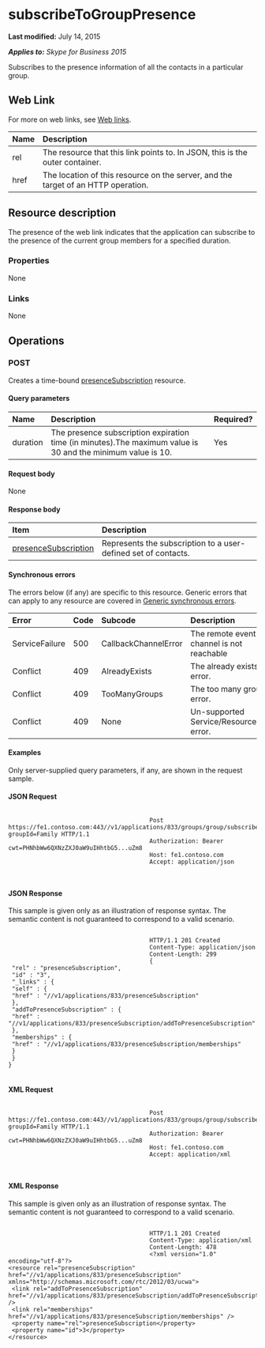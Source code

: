 
# subscribeToGroupPresence 

 **Last modified:** July 14, 2015

 _**Applies to:** Skype for Business 2015_

Subscribes to the presence information of all the contacts in a particular group. 

## Web Link
<a name="sectionSection0"> </a>

For more on web links, see [Web links](WebLinks.md).



|**Name**|**Description**|
|:-----|:-----|
|rel|The resource that this link points to. In JSON, this is the outer container.|
|href|The location of this resource on the server, and the target of an HTTP operation.|

## Resource description
<a name="sectionSection1"> </a>

The presence of the web link indicates that the application can subscribe to the presence of the current group members for a specified duration. 


### Properties

None


### Links

None


## Operations
<a name="sectionSection2"> </a>




### POST

Creates a time-bound [presenceSubscription](presenceSubscription_ref.md) resource.


#### Query parameters





|**Name**|**Description**|**Required?**|
|:-----|:-----|:-----|
|duration|The presence subscription expiration time (in minutes).The maximum value is 30 and the minimum value is 10.|Yes|

#### Request body

None


#### Response body



|**Item**|**Description**|
|:-----|:-----|
| [presenceSubscription](presenceSubscription_ref.md)|Represents the subscription to a user-defined set of contacts.|

#### Synchronous errors

The errors below (if any) are specific to this resource. Generic errors that can apply to any resource are covered in [Generic synchronous errors](GenericSynchronousErrors.md).



|**Error**|**Code**|**Subcode**|**Description**|
|:-----|:-----|:-----|:-----|
|ServiceFailure|500|CallbackChannelError|The remote event channel is not reachable|
|Conflict|409|AlreadyExists|The already exists error.|
|Conflict|409|TooManyGroups|The too many groups error.|
|Conflict|409|None|Un-supported Service/Resource/API error.|

#### Examples

Only server-supplied query parameters, if any, are shown in the request sample.


#### JSON Request


```

										Post https://fe1.contoso.com:443//v1/applications/833/groups/group/subscribeToGroupPresence?groupId=Family HTTP/1.1
										Authorization: Bearer cwt=PHNhbWw6QXNzZXJ0aW9uIHhtbG5...uZm8
										Host: fe1.contoso.com
										Accept: application/json
										
									
```


#### JSON Response

This sample is given only as an illustration of response syntax. The semantic content is not guaranteed to correspond to a valid scenario.


```

										HTTP/1.1 201 Created
										Content-Type: application/json
										Content-Length: 299
										{
 "rel" : "presenceSubscription",
 "id" : "3",
 "_links" : {
 "self" : {
 "href" : "//v1/applications/833/presenceSubscription"
 },
 "addToPresenceSubscription" : {
 "href" : "//v1/applications/833/presenceSubscription/addToPresenceSubscription"
 },
 "memberships" : {
 "href" : "//v1/applications/833/presenceSubscription/memberships"
 }
 }
}
									
```


#### XML Request


```

										Post https://fe1.contoso.com:443//v1/applications/833/groups/group/subscribeToGroupPresence?groupId=Family HTTP/1.1
										Authorization: Bearer cwt=PHNhbWw6QXNzZXJ0aW9uIHhtbG5...uZm8
										Host: fe1.contoso.com
										Accept: application/xml
										
									
```


#### XML Response

This sample is given only as an illustration of response syntax. The semantic content is not guaranteed to correspond to a valid scenario.


```

										HTTP/1.1 201 Created
										Content-Type: application/xml
										Content-Length: 478
										<?xml version="1.0" encoding="utf-8"?>
<resource rel="presenceSubscription" href="//v1/applications/833/presenceSubscription" xmlns="http://schemas.microsoft.com/rtc/2012/03/ucwa">
 <link rel="addToPresenceSubscription" href="//v1/applications/833/presenceSubscription/addToPresenceSubscription" />
 <link rel="memberships" href="//v1/applications/833/presenceSubscription/memberships" />
 <property name="rel">presenceSubscription</property>
 <property name="id">3</property>
</resource>
									
```

